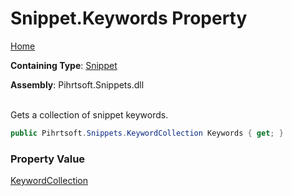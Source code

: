 # Snippet\.Keywords Property

[Home](../../../../README.md)

**Containing Type**: [Snippet](../README.md)

**Assembly**: Pihrtsoft\.Snippets\.dll

\
Gets a collection of snippet keywords\.

```csharp
public Pihrtsoft.Snippets.KeywordCollection Keywords { get; }
```

### Property Value

[KeywordCollection](../../KeywordCollection/README.md)

